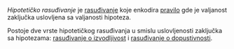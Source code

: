 
*Hipotetičko rasuđivanje* je [rasuđivanje](Rasuđivanja.md) koje enkodira [pravilo](Pravila%20zaključivanja.md) gde je valjanost zaključka uslovljena sa valjanosti hipoteza.

Postoje dve vrste hipotetičkog rasuđivanja u smislu uslovljenosti zaključka sa hipotezama: [rasuđivanje o izvodljivost](Hipotetička%20rasuđivanja%20o%20izvodljivosti.md) i [rasuđivanje o dopustivnosti](Hipotetička%20rasuđivanja%20о%20dopustivosti.md).